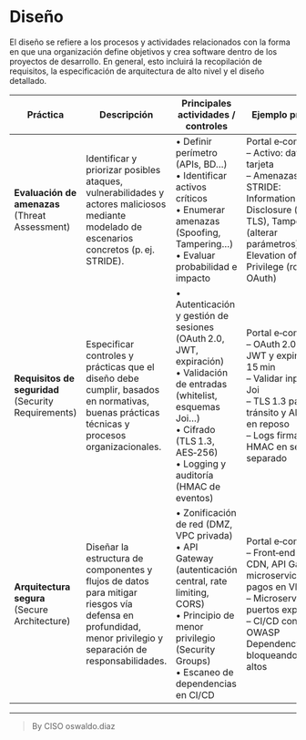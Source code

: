 # Diseño 

El diseño se refiere a los procesos y actividades relacionados con la forma en que una organización define objetivos y crea software dentro de los proyectos de desarrollo. En general, esto incluirá la recopilación de requisitos, la especificación de arquitectura de alto nivel y el diseño detallado.

| Práctica                                                | Descripción                                                                                                                                                 | Principales actividades / controles                                                                                                                                                                     | Ejemplo práctico                                                                                                                                                                           |
| ------------------------------------------------------- | ----------------------------------------------------------------------------------------------------------------------------------------------------------- | ------------------------------------------------------------------------------------------------------------------------------------------------------------------------------------------------------- | ------------------------------------------------------------------------------------------------------------------------------------------------------------------------------------------ |
| **Evaluación de amenazas**<br/>(Threat Assessment)      | Identificar y priorizar posibles ataques, vulnerabilidades y actores maliciosos mediante modelado de escenarios concretos (p. ej. STRIDE).                  | • Definir perímetro (APIs, BD…)<br/>• Identificar activos críticos<br/>• Enumerar amenazas (Spoofing, Tampering…)<br/>• Evaluar probabilidad e impacto                                                  | Portal e‑commerce:<br/>– Activo: datos de tarjeta<br/>– Amenazas STRIDE: Information Disclosure (sin TLS), Tampering (alterar parámetros), Elevation of Privilege (roles OAuth)            |
| **Requisitos de seguridad**<br/>(Security Requirements) | Especificar controles y prácticas que el diseño debe cumplir, basados en normativas, buenas prácticas técnicas y procesos organizacionales.                 | • Autenticación y gestión de sesiones (OAuth 2.0, JWT, expiración)<br/>• Validación de entradas (whitelist, esquemas Joi…)<br/>• Cifrado (TLS 1.3, AES‑256)<br/>• Logging y auditoría (HMAC de eventos) | Portal e‑commerce:<br/>– OAuth 2.0 con JWT y expiración 15 min<br/>– Validar inputs con Joi<br/>– TLS 1.3 para tránsito y AES‑256 en reposo<br/>– Logs firmados HMAC en servidor separado  |
| **Arquitectura segura**<br/>(Secure Architecture)       | Diseñar la estructura de componentes y flujos de datos para mitigar riesgos vía defensa en profundidad, menor privilegio y separación de responsabilidades. | • Zonificación de red (DMZ, VPC privada)<br/>• API Gateway (autenticación central, rate limiting, CORS)<br/>• Principio de menor privilegio (Security Groups)<br/>• Escaneo de dependencias en CI/CD    | Portal e‑commerce:<br/>– Front‑end en CDN, API Gateway, microservicio pagos en VPC<br/>– Microservicios sin puertos expuestos<br/>– CI/CD con OWASP Dependency‑Check bloqueando CVEs altos |

__________________

> By CISO oswaldo.diaz
